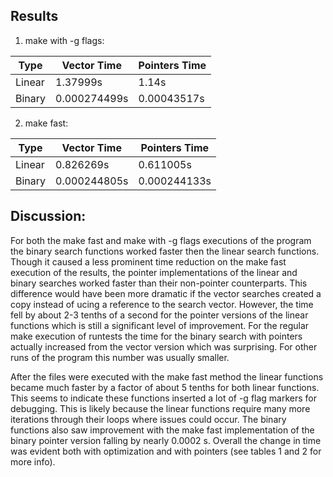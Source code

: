 ## Results

1. make with -g flags:

|  Type  | Vector Time  | Pointers Time |
|--------|--------------|---------------|
| Linear | 1.37999s     | 1.14s         |
| Binary | 0.000274499s | 0.00043517s   |

2. make fast:

|  Type  | Vector Time  | Pointers Time |
|--------|--------------|---------------|
| Linear | 0.826269s    | 0.611005s     |
| Binary | 0.000244805s | 0.000244133s  |

## Discussion:
   For both the make fast and make with -g flags executions of the program 
the binary search functions worked faster then the linear search functions.
Though it caused a less prominent time reduction on the make fast execution 
of the results, the pointer implementations of the linear and binary searches worked faster than their non-pointer counterparts. This difference would have 
been more dramatic if the vector searches created a copy instead of ucing a 
reference to the search vector. However, the time fell by about 2-3 tenths of
a second for the pointer versions of the linear functions which is still a
significant level of improvement. For the regular make execution of runtests 
the time for the binary search with pointers actually increased from the vector
version which was surprising. For other runs of the program this number was 
usually smaller. 

   After the files were executed with the make fast method the linear 
functions became much faster by a factor of about 5 tenths for both linear 
functions. This seems to indicate these functions inserted  a lot of -g flag 
markers for debugging. This is likely because the linear functions require 
many more iterations through their loops where issues could occur. The binary 
functions also saw improvement with the make fast implementation of the binary 
pointer version falling by nearly 0.0002 s. Overall the change in time was 
evident both with optimization and with pointers (see tables 1 and 2 for more
info).
